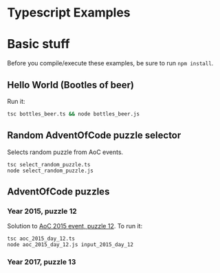 Typescript Examples
===================

# Basic stuff

Before you compile/execute these examples, be sure to run ```npm install```.

## Hello World (Bootles of beer)

Run it:

```bash
tsc bottles_beer.ts && node bottles_beer.js
```

## Random AdventOfCode puzzle selector

Selects random puzzle from AoC events.

```
tsc select_random_puzzle.ts
node select_random_puzzle.js
```

## AdventOfCode puzzles

### Year 2015, puzzle 12

Solution to [AoC 2015 event, puzzle 12](https://adventofcode.com/2015/day/12).
To run it:
```
tsc aoc_2015_day_12.ts
node aoc_2015_day_12.js input_2015_day_12
```

### Year 2017, puzzle 13

